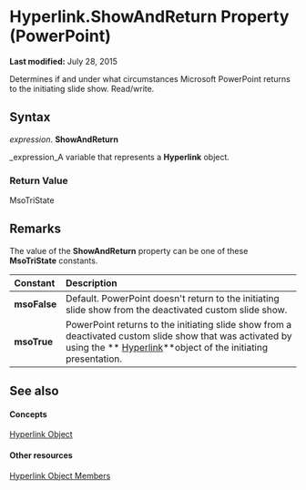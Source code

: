 
# Hyperlink.ShowAndReturn Property (PowerPoint)

 **Last modified:** July 28, 2015

Determines if and under what circumstances Microsoft PowerPoint returns to the initiating slide show. Read/write.

## Syntax

 _expression_. **ShowAndReturn**

 _expression_A variable that represents a  **Hyperlink** object.


### Return Value

MsoTriState


## Remarks

The value of the  **ShowAndReturn** property can be one of these **MsoTriState** constants.



|**Constant**|**Description**|
|:-----|:-----|
| **msoFalse**|Default. PowerPoint doesn't return to the initiating slide show from the deactivated custom slide show.|
| **msoTrue**| PowerPoint returns to the initiating slide show from a deactivated custom slide show that was activated by using the ** [Hyperlink](c8d53079-b280-c93c-a3c9-b865d09abe1a.md)**object of the initiating presentation.|

## See also


#### Concepts


 [Hyperlink Object](c8d53079-b280-c93c-a3c9-b865d09abe1a.md)
#### Other resources


 [Hyperlink Object Members](3fe9e1b1-ab3e-575d-81d8-7e61fcc68214.md)
